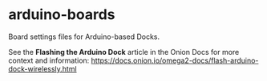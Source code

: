 # arduino-boards
Board settings files for Arduino-based Docks.

See the **Flashing the Arduino Dock** article in the Onion Docs for more context and information: https://docs.onion.io/omega2-docs/flash-arduino-dock-wirelessly.html
